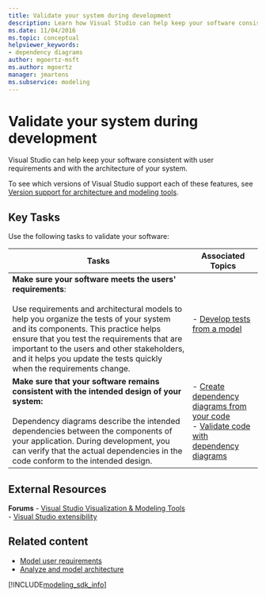```yaml
---
title: Validate your system during development
description: Learn how Visual Studio can help keep your software consistent with user requirements and with the architecture of your system.
ms.date: 11/04/2016
ms.topic: conceptual
helpviewer_keywords:
- dependency diagrams
author: mgoertz-msft
ms.author: mgoertz
manager: jmartens
ms.subservice: modeling
---
```

# Validate your system during development

Visual Studio can help keep your software consistent with user requirements and with the architecture of your system.

To see which versions of Visual Studio support each of these features, see [Version support for architecture and modeling tools](../modeling/analyze-and-model-your-architecture.md#VersionSupport).

## Key Tasks

Use the following tasks to validate your software:

|**Tasks**|**Associated Topics**|
|-|-|
|**Make sure your software meets the users' requirements**:<br /><br />Use requirements and architectural models to help you organize the tests of your system and its components. This practice helps ensure that you test the requirements that are important to the users and other stakeholders, and it helps you update the tests quickly when the requirements change.|- [Develop tests from a model](../modeling/develop-tests-from-a-model.md)|
|**Make sure that your software remains consistent with the intended design of your system:**<br /><br />Dependency diagrams describe the intended dependencies between the components of your application. During development, you can verify that the actual dependencies in the code conform to the intended design.|- [Create dependency diagrams from your code](../modeling/create-layer-diagrams-from-your-code.md)<br />- [Validate code with dependency diagrams](../modeling/validate-code-with-layer-diagrams.md)|

## External Resources

**Forums** - [Visual Studio Visualization & Modeling Tools](https://social.msdn.microsoft.com/Forums/en-US/home?forum=vsarch)<br />- [Visual Studio extensibility](https://social.msdn.microsoft.com/Forums/vstudio/home?forum=vsx)

## Related content

- [Model user requirements](../modeling/model-user-requirements.md)
- [Analyze and model architecture](../modeling/analyze-and-model-your-architecture.md)

[!INCLUDE[modeling_sdk_info](includes/modeling_sdk_info.md)]
